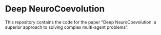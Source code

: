 # Deep NeuroCoevolution
This repository contains the code for the paper "Deep NeuroCoevolution: a superior approach to solving complex multi-agent problems".
